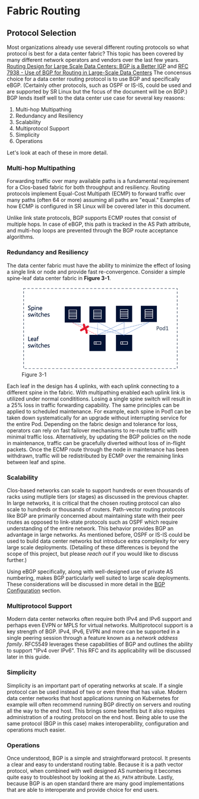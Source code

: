 # Fabric Routing

## Protocol Selection

Most organizations already use several different routing protocols so what protocol is best for a data center fabric?
This topic has been covered by many different network operators and vendors over the last few years.
[Routing Design for Large Scale Data Centers: BGP is a Better IGP](https://archive.nanog.org/meetings/nanog55/presentations/Monday/Lapukhov.pdf) and [RFC 7938 - Use of BGP for Routing in Large-Scale Data Centers](https://tools.ietf.org/html/rfc7938)
The concensus choice for a data center routing protocol is to use BGP and specifically eBGP.
(Certainly other protocols, such as OSPF or IS-IS, could be used and are supported by SR Linux but the focus of the document will be on BGP.)
BGP lends itself well to the data center use case for several key reasons:

1. Multi-hop Multipathing
2. Redundancy and Resiliency
3. Scalability
4. Multiprotocol Support
5. Simplicity
6. Operations

Let's look at each of these in more detail.

### Multi-hop Multipathing

Forwarding traffic over many available paths is a fundamental requirement for a Clos-based fabric for both throughput and resiliency.
Routing protocols implement Equal-Cost Multipath (ECMP) to forward traffic over many paths (often 64 or more) assuming all paths are "equal."
Examples of how ECMP is configured in SR Linux will be covered later in this document.

Unlike link state protocols, BGP supports ECMP routes that consist of multiple hops. In case of eBGP, this path is tracked in the AS Path attribute, 
and multi-hop loops are prevented through the BGP route acceptance algorithms.

### Redundancy and Resiliency

The data center fabric must have the ability to minimize the effect of losing a single link or node and provide fast re-convergence.
Consider a simple spine-leaf data center fabric in **Figure 3-1**.

<figure>
  <img src="../_images/fig-03-01.png" width="600" />
  <figcaption>Figure 3-1</figcaption>
</figure>

Each leaf in the design has 4 uplinks, with each uplink connecting to a different spine in the fabric.
With multipathing enabled each uplink link is utilized under normal condititions.
Losing a single spine switch will result in a 25% loss in traffic forwarding capability.
The same principles can be applied to scheduled maintenance.
For example, each spine in Pod1 can be taken down systematically for an upgrade without interrupting service for the entire Pod. 
Depending on the fabric design and tolerance for loss, operators can rely on fast failover mechanisms to re-route traffic with minimal traffic loss.
Alternatively, by updating the BGP policies on the node in maintenance, traffic can be gracefully diverted without loss of in-flight packets.
Once the ECMP route through the node in maintenance has been withdrawn, traffic will be redistributed by ECMP over the remaining links between leaf and spine.

### Scalability

Clos-based networks can scale to support hundreds or even thousands of racks using mutliple tiers (or stages) as discussed in the previous chapter.
In large networks, it is critical that the chosen routing protocol can also scale to hundreds or thousands of routers.
Path-vector routing protocols like BGP are primarily concerned about maintaining state with their peer routes as opposed to link-state protocols such as OSPF which require understanding of the entire network.
This behavior provides BGP an advantage in large networks.
As mentioned before, OSPF or IS-IS could be used to build data center networks but introduce extra complexity for very large scale deployments.
(Detailing of these differences is beyond the scope of this project, but please *reach out* if you would like to discuss further.)

Using eBGP specifically, along with well-designed use of private AS numbering, makes BGP particularly well suited to large scale deployments.
These considerations will be discussed in more detail in the [BGP Configuration](bgp-config.md) section.

### Multiprotocol Support

Modern data center networks often require both IPv4 and IPv6 support and perhaps even EVPN or MPLS for virtual networks.
Multiprotocol support is a key strength of BGP.
IPv4, IPv6, EVPN and more can be supported in a single peering session through a feature known as a *network address family*.
RFC5549 leverages these capabilities of BGP and outlines the ability to support "IPv4 over IPv6".
This RFC and its applicability will be discussed later in this guide.

### Simplicity

Simplicity is an important part of operating networks at scale.
If a single protocol can be used instead of two or even three that has value.
Modern data center networks that host applications running on Kubernetes for example will often recommend running BGP directly on servers and routing all the way to the end host.
This brings some benefits but it also requires administration of a routing protocol on the end host.
Being able to use the same protocol (BGP in this case) makes interoperability, configuration and operations much easier.

### Operations

Once understood, BGP is a simple and straightforward protocol.
It presents a clear and easy to understand routing table.
Because it is a path vector protocol, when combined with well designed AS numbering it becomes quite easy to troubleshoot by looking at the `AS_PATH` attribute.
Lastly, because BGP is an open standard there are many good implementations that are able to interoperate and provide choice for end users.
